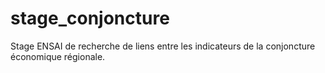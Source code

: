 # stage_conjoncture
Stage ENSAI de recherche de liens entre les indicateurs de la conjoncture économique régionale.
